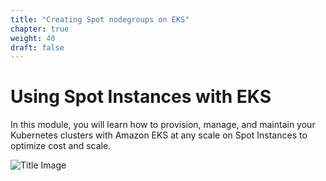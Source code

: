 ```yaml
---
title: "Creating Spot nodegroups on EKS"
chapter: true
weight: 40
draft: false
---
```


# Using Spot Instances with EKS

In this module, you will learn how to provision, manage, and maintain your Kubernetes clusters with Amazon EKS at any scale on Spot Instances to optimize cost and scale.

![Title Image](/images/using_ec2_spot_instances_with_eks/spotworkers/eks_spot_diagram.png)
